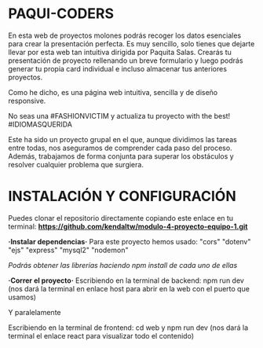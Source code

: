 # PAQUI-CODERS

En esta web de proyectos molones podrás recoger los datos esenciales para crear la presentación perfecta.
Es muy sencillo, solo tienes que dejarte llevar por esta web tan intuitiva dirigida por Paquita Salas.
Crearás tu presentación de proyecto rellenando un breve formulario y luego podrás generar tu propia card individual e incluso almacenar tus anteriores proyectos.

Como he dicho, es una página web intuitiva, sencilla y de diseño responsive.

No seas una #FASHIONVICTIM y actualiza tu proyecto with the best! #IDIOMASQUERIDA

Este ha sido un proyecto grupal en el que, aunque dividimos las tareas entre todas, nos aseguramos de comprender cada paso del proceso. Además, trabajamos de forma conjunta para superar los obstáculos y resolver cualquier problema que surgiera.


# INSTALACIÓN Y CONFIGURACIÓN

Puedes clonar el repositorio directamente copiando este enlace en tu terminal: **https://github.com/kendaltw/modulo-4-proyecto-equipo-1.git**

**·Instalar dependencias·**
  Para este proyecto hemos usado:
  "cors"
  "dotenv"
  "ejs"
  "express"
  "mysql2"
  "nodemon"

  *Podrás obtener las librerías haciendo npm install de cada uno de ellas*


**·Correr el proyecto·**
 Escribiendo en la terminal de backend: 
 npm run dev (nos dará la terminal en enlace host para abrir en la web con el puerto que usamos)
 
 Y paralelamente
 
 Escribiendo en la terminal de frontend: 
 cd web y npm run dev (nos dará la terminal el enlace react para visualizar todo el contenido)
